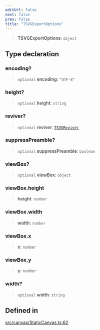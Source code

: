 ```yaml
---
editUrl: false
next: false
prev: false
title: "TSVGExportOptions"
---
```


> **TSVGExportOptions**: `object`

## Type declaration

### encoding?

> `optional` **encoding**: `"UTF-8"`

### height?

> `optional` **height**: `string`

### reviver?

> `optional` **reviver**: [`TSVGReviver`](/api/type-aliases/tsvgreviver/)

### suppressPreamble?

> `optional` **suppressPreamble**: `boolean`

### viewBox?

> `optional` **viewBox**: `object`

### viewBox.height

> **height**: `number`

### viewBox.width

> **width**: `number`

### viewBox.x

> **x**: `number`

### viewBox.y

> **y**: `number`

### width?

> `optional` **width**: `string`

## Defined in

[src/canvas/StaticCanvas.ts:62](https://github.com/fabricjs/fabric.js/blob/5c1240d8b4662e45868dd33f385f941de21c8e9c/src/canvas/StaticCanvas.ts#L62)
